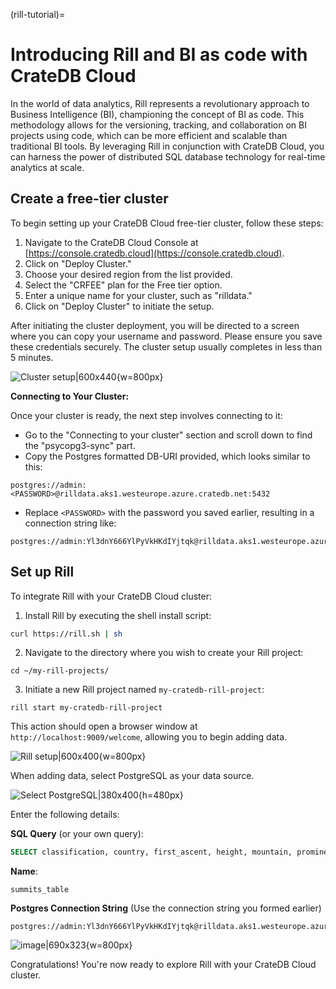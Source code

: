 (rill-tutorial)=
# Introducing Rill and BI as code with CrateDB Cloud

In the world of data analytics, Rill represents a revolutionary approach to Business Intelligence (BI), championing the concept of BI as code. This methodology allows for the versioning, tracking, and collaboration on BI projects using code, which can be more efficient and scalable than traditional BI tools. By leveraging Rill in conjunction with CrateDB Cloud, you can harness the power of distributed SQL database technology for real-time analytics at scale.

## Create a free-tier cluster

To begin setting up your CrateDB Cloud free-tier cluster, follow these steps:

1. Navigate to the CrateDB Cloud Console at [https://console.cratedb.cloud](https://console.cratedb.cloud).
2. Click on "Deploy Cluster."
3. Choose your desired region from the list provided.
4. Select the "CRFEE" plan for the Free tier option.
5. Enter a unique name for your cluster, such as "rilldata."
6. Click on "Deploy Cluster" to initiate the setup.

After initiating the cluster deployment, you will be directed to a screen where you can copy your username and password. Please ensure you save these credentials securely. The cluster setup usually completes in less than 5 minutes.

![Cluster setup|600x440](https://us1.discourse-cdn.com/flex020/uploads/crate/original/2X/f/f8860d7873923990307a3f43112fae66898787c9.png){w=800px}

**Connecting to Your Cluster:**

Once your cluster is ready, the next step involves connecting to it:

- Go to the "Connecting to your cluster" section and scroll down to find the "psycopg3-sync" part.
- Copy the Postgres formatted DB-URI provided, which looks similar to this:

```
postgres://admin:<PASSWORD>@rilldata.aks1.westeurope.azure.cratedb.net:5432
```

- Replace `<PASSWORD>` with the password you saved earlier, resulting in a connection string like:

```
postgres://admin:Yl3dnY666YlPyVkHKdIYjtqk@rilldata.aks1.westeurope.azure.cratedb.net:5432
```

## Set up Rill

To integrate Rill with your CrateDB Cloud cluster:

1. Install Rill by executing the shell install script:

```sh
curl https://rill.sh | sh
```

2. Navigate to the directory where you wish to create your Rill project:

```shell
cd ~/my-rill-projects/
```

3. Initiate a new Rill project named `my-cratedb-rill-project`:

```shell
rill start my-cratedb-rill-project
```

This action should open a browser window at `http://localhost:9009/welcome`, allowing you to begin adding data.

![Rill setup|600x400](https://us1.discourse-cdn.com/flex020/uploads/crate/original/2X/3/3596a5edc5560ede38f8683d1092fb3fbbcb0435.jpeg){w=800px}

When adding data, select PostgreSQL as your data source.

![Select PostgreSQL|380x400](https://us1.discourse-cdn.com/flex020/uploads/crate/original/2X/a/aff8ddc9f63840a330e8bf735de3cfd1179ef354.png){h=480px}

Enter the following details:

**SQL Query** (or your own query): 
```sql
SELECT classification, country, first_ascent, height, mountain, prominence, region FROM sys.summits
```

**Name**: 
```
summits_table
```

**Postgres Connection String** (Use the connection string you formed earlier)
```
postgres://admin:Yl3dnY666YlPyVkHKdIYjtqk@rilldata.aks1.westeurope.azure.cratedb.net:5432
```

![image|690x323](https://us1.discourse-cdn.com/flex020/uploads/crate/original/2X/0/050718f5eb81abfc06db1f040984a53bfd95e296.png){w=800px}


Congratulations! You're now ready to explore Rill with your CrateDB Cloud cluster.
